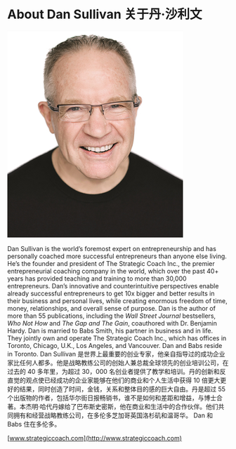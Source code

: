 # About Dan Sullivan 关于丹·沙利文

![Dan Sullivan](img/p281.jpg)

Dan Sullivan is the world’s foremost expert on entrepreneurship and has personally coached more successful entrepreneurs than anyone else living. He’s the founder and president of The Strategic Coach Inc., the premier entrepreneurial coaching company in the world, which over the past 40+ years has provided teaching and training to more than 30,000 entrepreneurs. Dan’s innovative and counterintuitive perspectives enable already successful entrepreneurs to get 10x bigger and better results in their business and personal lives, while creating enormous freedom of time, money, relationships, and overall sense of purpose. Dan is the author of more than 55 publications, including the *Wall Street Journal* bestsellers, *Who Not How* and *The Gap and The Gain*, coauthored with Dr. Benjamin Hardy. Dan is married to Babs Smith, his partner in business and in life. They jointly own and operate The Strategic Coach Inc., which has offices in Toronto, Chicago, U.K., Los Angeles, and Vancouver. Dan and Babs reside in Toronto. Dan Sullivan 是世界上最重要的创业专家，他亲自指导过的成功企业家比任何人都多。他是战略教练公司的创始人兼总裁全球领先的创业培训公司，在过去的 40 多年里，为超过 30，000 名创业者提供了教学和培训。丹的创新和反直觉的观点使已经成功的企业家能够在他们的商业和个人生活中获得 10 倍更大更好的结果，同时创造了时间，金钱，关系和整体目的感的巨大自由。丹是超过 55 个出版物的作者，包括华尔街日报畅销书，谁不是如何和差距和增益，与博士合著。本杰明·哈代丹嫁给了巴布斯史密斯，他在商业和生活中的合作伙伴。他们共同拥有和经营战略教练公司，在多伦多芝加哥英国洛杉矶和温哥华。 Dan 和 Babs 住在多伦多。

[www.strategiccoach.com](http://www.strategiccoach.com)